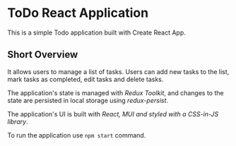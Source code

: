 # ToDo React Application

This is a simple Todo application built with Create React App. 

## Short Overview
It allows users to manage a list of tasks. Users can add new tasks to the list, mark tasks as completed, edit tasks and delete tasks. 

The application's state is managed with *Redux Toolkit*, and changes to the state are persisted in local storage using *redux-persist*. 

The application's UI is built with *React, MUI and styled with a CSS-in-JS library*. 

To run the application use `npm start` command.